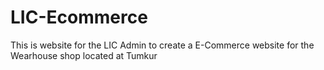 # LIC-Ecommerce
This is website for the LIC Admin to create a E-Commerce website for the Wearhouse shop located at Tumkur
